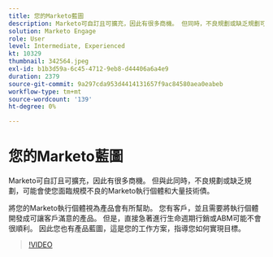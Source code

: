 ```yaml
---
title: 您的Marketo藍圖
description: Marketo可自訂且可擴充，因此有很多商機。 但同時，不良規劃或缺乏規劃可能會使您留下…… （說明應該介於60到160個字元之間）
solution: Marketo Engage
role: User
level: Intermediate, Experienced
kt: 10329
thumbnail: 342564.jpeg
exl-id: b1b3d59a-6c45-4712-9eb8-d44406a6a4e9
duration: 2379
source-git-commit: 9a297cda953d4414131657f9ac84580aea0eabeb
workflow-type: tm+mt
source-wordcount: '139'
ht-degree: 0%

---
```


# 您的Marketo藍圖

Marketo可自訂且可擴充，因此有很多商機。 但與此同時，不良規劃或缺乏規劃，可能會使您面臨規模不良的Marketo執行個體和大量技術債。

將您的Marketo執行個體視為產品會有所幫助。 您有客戶，並且需要將執行個體開發成可讓客戶滿意的產品。 但是，直接急著進行生命週期行銷或ABM可能不會很順利。 因此您也有產品藍圖，這是您的工作方案，指導您如何實現目標。

>[!VIDEO](https://video.tv.adobe.com/v/342564/?quality=12&learn=on)

